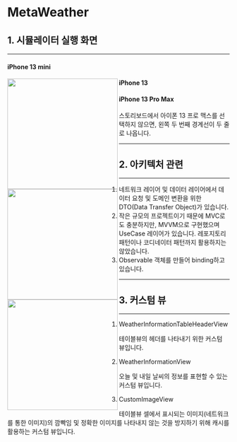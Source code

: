 # MetaWeather

## 1. 시뮬레이터 실행 화면

---

#### iPhone 13 mini

<img src="https://user-images.githubusercontent.com/61342175/166468144-867bfae6-d0e7-42da-b7f1-b89d8a5f2a54.gif" width = 250 align = left>

#### iPhone 13

<img src="https://user-images.githubusercontent.com/61342175/166468451-c75a3636-8f17-4133-b865-13b14a4c6451.gif" width = 250 align = left>

#### iPhone 13 Pro Max

스토리보드에서 아이폰 13 프로 맥스를 선택하지 않으면, 왼쪽 두 번째 경계선이 두 줄로 나옵니다.

<img src="https://user-images.githubusercontent.com/61342175/166468529-5cdba98f-f0c5-486d-98f5-6622a73dd8e8.gif" width = 250 align = left>

---

## 2. 아키텍처 관련

---

1. 네트워크 레이어 및 데이터 레이어에서 데이터 요청 및 도메인 변환을 위한 DTO(Data Transfer Object)가 있습니다.
2. 작은 규모의 프로젝트이기 때문에 MVC로도 충분하지만, MVVM으로 구현했으며 UseCase 레이어가 있습니다. 레포지토리 패턴이나 코디네이터 패턴까지 활용하지는 않았습니다.
3. Observable 객체를 만들어 binding하고 있습니다.

---

## 3. 커스텀 뷰

---

1. WeatherInformationTableHeaderView

테이블뷰의 헤더를 나타내기 위한 커스텀 뷰입니다.

2. WeatherInformationView

오늘 및 내일 날씨의 정보를 표현할 수 있는 커스텀 뷰입니다.

3. CustomImageView

테이블뷰 셀에서 표시되는 이미지(네트워크를 통한 이미지)의 깜빡임 및 정확한 이미지를 나타내지 않는 것을 방지하기 위해 캐시를 활용하는 커스텀 뷰입니다.
